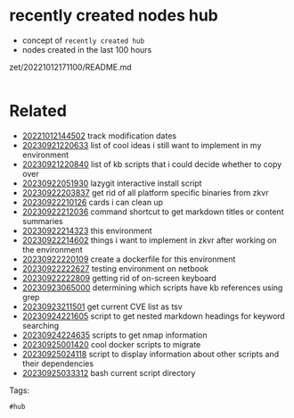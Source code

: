 # recently created nodes hub

- concept of `recently created hub`
- nodes created in the last 100 hours

zet/20221012171100/README.md

```
```

# Related

- [20221012144502](/zet/20221012144502/README.md) track modification dates
- [20230921220633](/zet/20230921220633/README.md) list of cool ideas i still want to implement in my environment
- [20230921220840](/zet/20230921220840/README.md) list of kb scripts that i could decide whether to copy over
- [20230922051930](/zet/20230922051930/README.md) lazygit interactive install script
- [20230922203837](/zet/20230922203837/README.md) get rid of all platform specific binaries from zkvr
- [20230922210126](/zet/20230922210126/README.md) cards i can clean up
- [20230922212036](/zet/20230922212036/README.md) command shortcut to get markdown titles or content summaries
- [20230922214323](/zet/20230922214323/README.md) this environment
- [20230922214602](/zet/20230922214602/README.md) things i want to implement in zkvr after working on the environment
- [20230922220109](/zet/20230922220109/README.md) create a dockerfile for this environment
- [20230922222627](/zet/20230922222627/README.md) testing environment on netbook
- [20230922222809](/zet/20230922222809/README.md) getting rid of on-screen keyboard
- [20230923065000](/zet/20230923065000/README.md) determining which scripts have kb references using grep
- [20230923211501](/zet/20230923211501/README.md) get current CVE list as tsv
- [20230924221605](/zet/20230924221605/README.md) script to get nested markdown headings for keyword searching
- [20230924224635](/zet/20230924224635/README.md) scripts to get nmap information
- [20230925001420](/zet/20230925001420/README.md) cool docker scripts to migrate
- [20230925024118](/zet/20230925024118/README.md) script to display information about other scripts and their dependencies
- [20230925033312](/zet/20230925033312/README.md) bash current script directory

Tags:

    #hub
